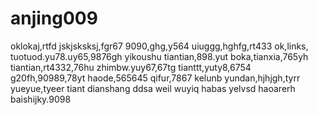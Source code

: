 # anjing009
oklokaj,rtfd
jskjsksksj,fgr67
9090,ghg,y564
uiuggg,hghfg,rt433
ok,links,
tuotuod.yu78.uy65,9876gh
yikoushu
tiantian,898.yut
boka,tianxia,765yh
tiantian,rt4332,76hu
zhimbw.yuy67,67tg
tianttt,yuty8,6754
g20fh,90989,78yt
haode,565645
qifur,7867
kelunb
yundan,hjhjgh,tyrr
yueyue,tyeer
tiant
dianshang
ddsa
weil
wuyiq
habas
yelvsd
haoarerh
baishijky.9098
